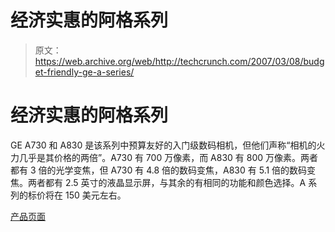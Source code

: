 # 经济实惠的阿格系列

> 原文：<https://web.archive.org/web/http://techcrunch.com/2007/03/08/budget-friendly-ge-a-series/>

# 经济实惠的阿格系列

GE A730 和 A830 是该系列中预算友好的入门级数码相机，但他们声称“相机的火力几乎是其价格的两倍”。A730 有 700 万像素，而 A830 有 800 万像素。两者都有 3 倍的光学变焦，但 A730 有 4.8 倍的数码变焦，A830 有 5.1 倍的数码变焦。两者都有 2.5 英寸的液晶显示屏，与其余的有相同的功能和颜色选择。A 系列的标价将在 150 美元左右。

[产品页面](https://web.archive.org/web/20130628174429/http://www.general-imaging.com/cameras/a/a730.html)